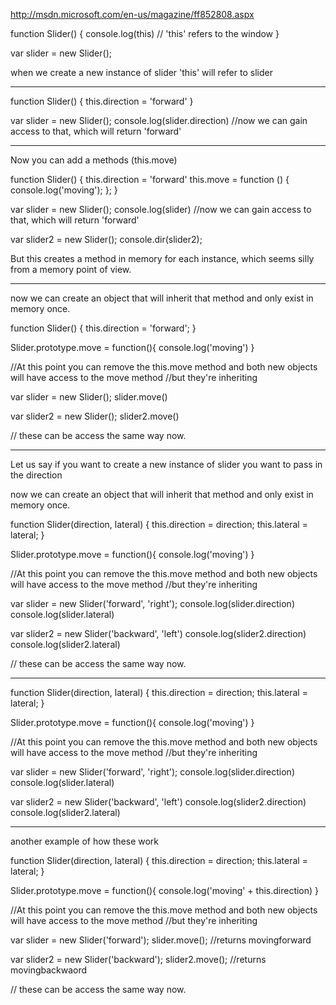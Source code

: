 
http://msdn.microsoft.com/en-us/magazine/ff852808.aspx

function Slider() {
  console.log(this) // 'this' refers to the window
}

var slider = new Slider();

when we create a new instance of slider 'this' will refer to slider


------------------------

function Slider() {
  this.direction = 'forward'
}

var slider = new Slider();
console.log(slider.direction) //now we can gain access to that, which will return 'forward'

------------------------------
Now you can add a methods (this.move)

function Slider() {
  this.direction = 'forward'
  this.move = function () {
    console.log('moving');
  };
}

var slider = new Slider();
console.log(slider) //now we can gain access to that, which will return 'forward'

var slider2 = new Slider();
console.dir(slider2);


But this creates a method in memory for each instance, which seems silly from a memory point of view.


----------------------------------

now we can create an object that will inherit that method and only exist in memory once.

function Slider() {
  this.direction = 'forward';
}

Slider.prototype.move = function(){
  console.log('moving')
}

//At this point you can remove the this.move method and both new objects will have access to the move method
//but they're inheriting

var slider = new Slider();
slider.move()

var slider2 = new Slider();
slider2.move()


// these can be access the same way now.

----------------------------

Let us say if you want to create a new instance of slider you want to pass in the direction

now we can create an object that will inherit that method and only exist in memory once.

function Slider(direction, lateral) {
  this.direction = direction;
  this.lateral = lateral;
}

Slider.prototype.move = function(){
  console.log('moving')
}

//At this point you can remove the this.move method and both new objects will have access to the move method
//but they're inheriting

var slider = new Slider('forward', 'right');
console.log(slider.direction)
console.log(slider.lateral)

var slider2 = new Slider('backward', 'left')
console.log(slider2.direction)
console.log(slider2.lateral)


// these can be access the same way now.


-------------------------------------------------

function Slider(direction, lateral) {
  this.direction = direction;
  this.lateral = lateral;
}

Slider.prototype.move = function(){
  console.log('moving')
}

//At this point you can remove the this.move method and both new objects will have access to the move method
//but they're inheriting

var slider = new Slider('forward', 'right');
console.log(slider.direction)
console.log(slider.lateral)

var slider2 = new Slider('backward', 'left')
console.log(slider2.direction)
console.log(slider2.lateral)

------------------------------------------------

another example of how these work

function Slider(direction, lateral) {
  this.direction = direction;
  this.lateral = lateral;
}

Slider.prototype.move = function(){
  console.log('moving' + this.direction)
}

//At this point you can remove the this.move method and both new objects will have access to the move method
//but they're inheriting

var slider = new Slider('forward');
slider.move();
//returns movingforward

var slider2 = new Slider('backward');
slider2.move();
//returns movingbackwaord

// these can be access the same way now.